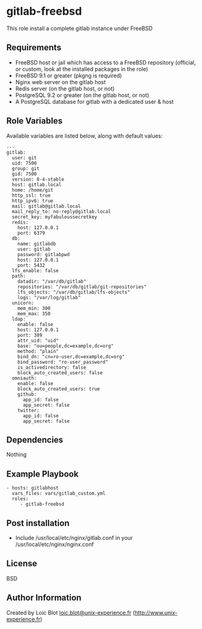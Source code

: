 gitlab-freebsd
=========

This role install a complete gitlab instance under FreeBSD

Requirements
------------

* FreeBSD host or jail which has access to a FreeBSD repository (official, or custom, look at the installed packages in the role)
* FreeBSD 9.1 or greater (pkgng is required)
* Nginx web server on the gitlab host
* Redis server (on the gitlab host, or not)
* PostgreSQL 9.2 or greater (on the gitlab host, or not)
* A PostgreSQL database for gitlab with a dedicated user & host

Role Variables
--------------

Available variables are listed below, along with default values:

```
---
gitlab:
  user: git
  uid: 7500
  group: git
  gid: 7500
  version: 8-4-stable
  host: gitlab.local
  home: /home/git
  http_ssl: true
  http_ipv6: true
  mail: gitlab@gitlab.local
  mail_reply_to: no-reply@gitlab.local
  secret_key: myfabuloussecretkey
  redis:
    host: 127.0.0.1
    port: 6379
  db:
    name: gitlabdb
    user: gitlab
    password: gitlabpwd
    host: 127.0.0.1
    port: 5432
  lfs_enable: false
  path:
    datadir: "/var/db/gitlab"
    repositories: "/var/db/gitlab/git-repositories"
    lfs_objects: "/var/db/gitlab/lfs-objects"
    logs: "/var/log/gitlab"
  unicorn:
    mem_min: 300
    mem_max: 350
  ldap:
    enable: false
    host: 127.0.0.1
    port: 389
    attr_uid: "uid"
    base: "ou=people,dc=example,dc=org"
    method: "plain"
    bind_dn: "cn=ro-user,dc=example,dc=org"
    bind_password: "ro-user_password"
    is_activedirectory: false
    block_auto_created_users: false
  omniauth:
    enable: false
    block_auto_created_users: true
    github:
      app_id: false
      app_secret: false
    twitter:
      app_id: false
      app_secret: false
```

Dependencies
------------

Nothing

Example Playbook
----------------

    - hosts: gitlabhost
      vars_files: vars/gitlab_custom.yml
      roles:
         - gitlab-freebsd


Post installation
-----------------

* Include /usr/local/etc/nginx/gitlab.conf in your /usr/local/etc/nginx/nginx.conf

License
-------

BSD

Author Information
------------------

Created by Loic Blot <loic.blot@unix-experience.fr> (http://www.unix-experience.fr)
